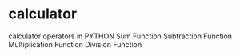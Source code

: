 # calculator
calculator operators in PYTHON
Sum Function
Subtraction Function
Multiplication Function
Division Function
